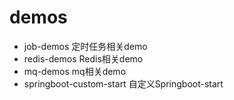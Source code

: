 # demos
- job-demos 定时任务相关demo
- redis-demos Redis相关demo
- mq-demos mq相关demo
- springboot-custom-start 自定义Springboot-start